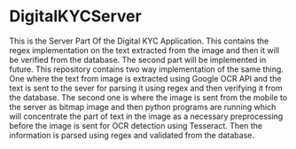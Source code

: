 # DigitalKYCServer
This is the Server Part Of the Digital KYC Application.
This contains the regex implementation on the text extracted from the image and then it will be verified from the database.
The second part will be implemented in future.
This repository contains two way implementation of the same thing.
One where the text from image is extracted using Google OCR API and the text is sent to the sever for parsing it using regex and then verifying it from the database.
The second one is where the image is sent from the mobile to the server as bitmap image and then python programs are running which will concentrate the part of text in the image as a necessary preprocessing before the image is sent for OCR detection using Tesseract. Then the information is parsed using regex and validated from the database.
